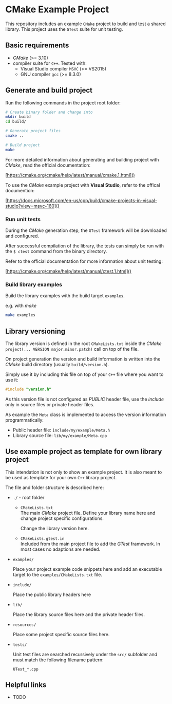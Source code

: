 # CMake Example Project

This repository includes an example `CMake` project to build and test a shared library. This project uses the `GTest` suite for unit testing.

## Basic requirements

  - *CMake* (>= 3.10)
  - compiler suite for `C++`. Tested with:
    - Visual Studio compiler `MSVC` (>= VS2015)
    - GNU compiler `gcc` (>= 8.3.0)

## Generate and build project

Run the following commands in the project root folder:

```bash
# Create binary folder and change into
mkdir build
cd build/

# Generate project files
cmake ..

# Build project
make
```
For more detailed information about generating and building project with *CMake*, read the official documentation:

[https://cmake.org/cmake/help/latest/manual/cmake.1.html]()

To use the *CMake* example project with **Visual Studio**, refer to the offical documention:

[https://docs.microsoft.com/en-us/cpp/build/cmake-projects-in-visual-studio?view=msvc-160]()

### Run unit tests

During the *CMake* generation step, the `GTest` framework will be downloaded and configured.

After successful compilation of the library, the tests can simply be run with the `$ ctest` command from the binary directory.

Refer to the official documentation for more information about unit testing:

[https://cmake.org/cmake/help/latest/manual/ctest.1.html]()

### Build library examples

Build the library examples with the build target `examples`.

e.g. with *make*
```bash
make examples
```

## Library versioning

The library version is defined in the root `CMakeLists.txt` inside the *CMake* `project(... VERSION major.minor.patch)` call on top of the file.

On project generation the version and build information is written into the *CMake* build directory (usually `build/version.h`).

Simply use it by including this file on top of your `C++` file where you want to use it:

```c++
#include "version.h"
```

As this version file is not configured as *PUBLIC* header file, use the *include* only in source files or private header files.

As example the `Meta` class is implemented to access the version information programmatically:

  - Public header file: `include/my/example/Meta.h`
  - Library source file: `lib/my/example/Meta.cpp`

## Use example project as template for own library project

This intendation is not only to show an example project. It is also meant to be used as template for your own `C++` library project.

The file and folder structure is described here:

  - `./` - root folder

    - `CMakeLists.txt`  
       The main *CMake* project file. Define your library name here and change project specific configurations.

       Change the library version here.

    - `CMakeLists.gtest.in`  
      Included from the main project file to add the *GTest* framework. In most cases no adaptions are needed.

  - `examples/`

    Place your project example code snippets here and add an executable target to the `examples/CMakeLists.txt` file.

  - `include/`

    Place the public library headers here

  - `lib/`

    Place the library source files here and the private header files.

  - `resources/`

    Place some project specific source files here.

  - `tests/`

    Unit test files are searched recursively under the `src/` subfolder and must match the following filename pattern:

    ```
    UTest_*.cpp
    ```
## Helpful links

  - TODO
